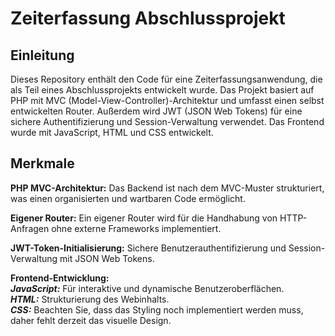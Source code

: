 # Zeiterfassung Abschlussprojekt

## Einleitung

Dieses Repository enthält den Code für eine Zeiterfassungsanwendung, die als Teil eines Abschlussprojekts entwickelt wurde. Das Projekt basiert auf PHP mit MVC (Model-View-Controller)-Architektur und umfasst einen selbst entwickelten Router. Außerdem wird JWT (JSON Web Tokens) für eine sichere Authentifizierung und Session-Verwaltung verwendet. Das Frontend wurde mit JavaScript, HTML und CSS entwickelt.

## Merkmale

**PHP MVC-Architektur:** Das Backend ist nach dem MVC-Muster strukturiert, was einen organisierten und wartbaren Code ermöglicht.

**Eigener Router:** Ein eigener Router wird für die Handhabung von HTTP-Anfragen ohne externe Frameworks implementiert.

**JWT-Token-Initialisierung:** Sichere Benutzerauthentifizierung und Session-Verwaltung mit JSON Web Tokens.

**Frontend-Entwicklung:** <br>
***JavaScript:*** Für interaktive und dynamische Benutzeroberflächen.<br>
***HTML:*** Strukturierung des Webinhalts.<br>
***CSS:*** Beachten Sie, dass das Styling noch implementiert werden muss, daher fehlt derzeit das visuelle Design.






 
